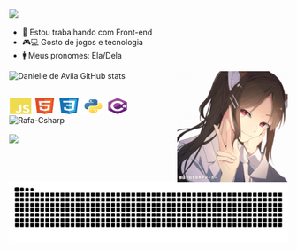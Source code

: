 <img src="https://komarev.com/ghpvc/?username=DanielldeAvila&color=ff1493">



- 👩 Estou trabalhando com Front-end
- 🎮💻 Gosto de jogos e tecnologia
- 🚹 Meus pronomes: Ela/Dela

<img menina height=200 align="right" src="gifmenina.gif" alt="gifmenina" autoplay loop/>

  
![Danielle de Avila GitHub stats](https://github-readme-stats.vercel.app/api?username=danielledeavila&show_icons=true&theme=radical)

<div style="display: inline_block"><br>
  <img align="center" alt="Rafa-Js" height="30" width="40" src="https://raw.githubusercontent.com/devicons/devicon/master/icons/javascript/javascript-plain.svg"> 
  <img align="center" alt="Rafa-HTML" height="30" width="40" src="https://raw.githubusercontent.com/devicons/devicon/master/icons/html5/html5-original.svg">
  <img align="center" alt="Rafa-CSS" height="30" width="40" src="https://raw.githubusercontent.com/devicons/devicon/master/icons/css3/css3-original.svg">
  <img align="center" alt="Rafa-Python" height="30" width="40" src="https://raw.githubusercontent.com/devicons/devicon/master/icons/python/python-original.svg">
  <img align="center" alt="Rafa-Csharp" height="30" width="40" src="https://raw.githubusercontent.com/devicons/devicon/master/icons/csharp/csharp-original.svg">
  <img align="center" alt="Rafa-Csharp" height="30" width="40" src="https://upload.wikimedia.org/wikipedia/commons/thumb/a/a7/React-icon.svg/2300px-React-icon.svg.png">
  </div>
<br>


<div style="display: inline_block">

<a href="https://github.com/anuraghazra/convoychat">
  <img height=150  src="https://github-readme-stats.vercel.app/api/top-langs?username=danielledeavila&layout=compact&langs_count=8&card_width=180" />
</a>
</div>

![Snake animation](https://github.com/DanielledeAvila/DanielledeAvila/blob/output/github-contribution-grid-snake-dark.svg)
